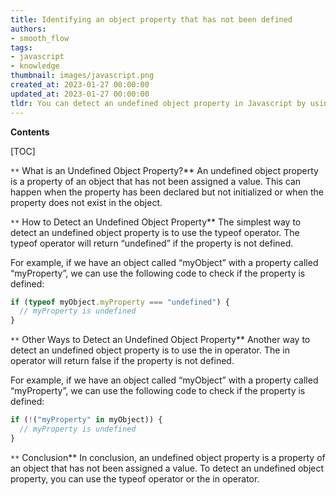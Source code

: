 ```yaml
---
title: Identifying an object property that has not been defined
authors:
- smooth_flow
tags:
- javascript
- knowledge
thumbnail: images/javascript.png
created_at: 2023-01-27 00:00:00
updated_at: 2023-01-27 00:00:00
tldr: You can detect an undefined object property in Javascript by using the `typeof` operator to check if the property is undefined.
---
```


**Contents**

[TOC]

`**` What is an Undefined Object Property?**
An undefined object property is a property of an object that has not been assigned a value. This can happen when the property has been declared but not initialized or when the property does not exist in the object.

`**` How to Detect an Undefined Object Property**
The simplest way to detect an undefined object property is to use the typeof operator. The typeof operator will return “undefined” if the property is not defined. 

For example, if we have an object called “myObject” with a property called “myProperty”, we can use the following code to check if the property is defined:

```javascript
if (typeof myObject.myProperty === "undefined") {
  // myProperty is undefined
}
```

`**` Other Ways to Detect an Undefined Object Property**
Another way to detect an undefined object property is to use the in operator. The in operator will return false if the property is not defined. 

For example, if we have an object called “myObject” with a property called “myProperty”, we can use the following code to check if the property is defined:

```javascript
if (!("myProperty" in myObject)) {
  // myProperty is undefined
}
```

`**` Conclusion**
In conclusion, an undefined object property is a property of an object that has not been assigned a value. To detect an undefined object property, you can use the typeof operator or the in operator.
